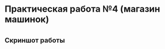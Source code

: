 <h1>Практическая работа №4 (магазин машинок)<h1>
<h2>Скриншот работы<h2>
<image](https://github.com/Dasheeer/ladaSHOP/assets/140635378/070ce25f-958f-4889-851d-fb84c504487d>
